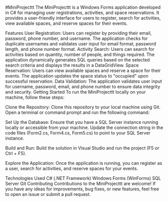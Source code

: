 #MiniProjecttt
The MiniProjecttt is a Windows Forms application developed in C# for managing user registrations, activities, and space reservations. It provides a user-friendly interface for users to register, search for activities, view available spaces, and reserve spaces for their events.

Features
User Registration: Users can register by providing their email, password, phone number, and username. The application checks for duplicate usernames and validates user input for email format, password length, and phone number format.
Activity Search: Users can search for activities based on quantity, number of people, and things required. The application dynamically generates SQL queries based on the selected search criteria and displays the results in a DataGridView.
Space Reservation: Users can view available spaces and reserve a space for their events. The application updates the space status to "occupied" upon successful reservation.
Data Validation: The application validates user input for username, password, email, and phone number to ensure data integrity and security.
Getting Started
To run the MiniProjecttt locally on your machine, follow these steps:

Clone the Repository:
Clone this repository to your local machine using Git. Open a terminal or command prompt and run the following command:

Set Up the Database:
Ensure that you have a SQL Server instance running locally or accessible from your machine. Update the connection string in the code files (Form2.cs, Form4.cs, Form5.cs) to point to your SQL Server instance.

Build and Run:
Build the solution in Visual Studio and run the project (F5 or Ctrl + F5).

Explore the Application:
Once the application is running, you can register as a user, search for activities, and reserve spaces for your events.

Technologies Used
C# (.NET Framework)
Windows Forms (WinForms)
SQL Server
Git
Contributing
Contributions to the MiniProjecttt are welcome! If you have any ideas for improvements, bug fixes, or new features, feel free to open an issue or submit a pull request.
